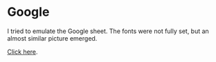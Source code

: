 # Google

I tried to emulate the Google sheet. The fonts were not fully set, but an almost similar picture emerged.

[Click here](https://omersb.github.io/Google/).
